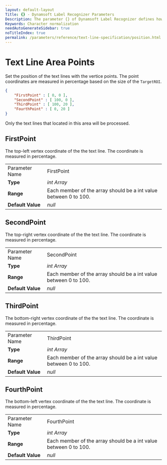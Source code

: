 ```yaml
---
layout: default-layout
Title: {} - Dynamsoft Label Recognizer Parameters
Description: The parameter {} of Dynamsoft Label Recognizer defines how to normalize the characters.
Keywords: Character normalization
needAutoGenerateSidebar: true
noTitleIndex: true
permalink: /parameters/reference/text-line-specification/position.html
---
```


# Text Line Area Points

Set the position of the text lines with the vertice points. The point coordinates are measured in percentage based on the size of the `TargetROI`.

```json
{
    "FirstPoint" : [ 0, 0 ],
    "SecondPoint" : [ 100, 0 ],
    "ThirdPoint" : [ 100, 20 ],
    "FourthPoint" : [ 0, 20 ]
}
```

Only the text lines that located in this area will be processed.

## FirstPoint

The top-left vertex coordinate of the the text line. The coordinate is measured in percentage.

|  |  |
| :------------------- | :------------------------ |
| Parameter Name | FirstPoint |
| **Type** | *int Array* |
| **Range** | Each member of the array should be a int value between 0 to 100. |
| **Default Value** | *null* |

## SecondPoint

The top-right vertex coordinate of the the text line. The coordinate is measured in percentage.

|  |  |
| :------------------- | :------------------------ |
| Parameter Name | SecondPoint |
| **Type** | *int Array* |
| **Range** | Each member of the array should be a int value between 0 to 100. |
| **Default Value** | *null* |

## ThirdPoint

The bottom-right vertex coordinate of the the text line. The coordinate is measured in percentage.

|  |  |
| :------------------- | :------------------------ |
| Parameter Name | ThirdPoint |
| **Type** | *int Array* |
| **Range** | Each member of the array should be a int value between 0 to 100. |
| **Default Value** | *null* |

## FourthPoint

The bottom-left vertex coordinate of the the text line. The coordinate is measured in percentage.

|  |  |
| :------------------- | :------------------------ |
| Parameter Name | FourthPoint |
| **Type** | *int Array* |
| **Range** | Each member of the array should be a int value between 0 to 100. |
| **Default Value** | *null* |

